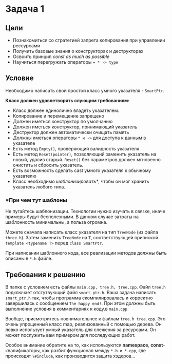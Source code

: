 # Задача 1
## Цели

- Познакомиться со стратегией запрета копирования при управлении рессурсами
- Получить базовые знания о конструкторах и деструкторах
- Освоить принцип *const as much as possible*
- Научиться перегружать операторы `= * -> type`

## Условие

Необходимо написать свой простой класс умного указателя - `SmartPtr`.

**Класс должен удовлетворять слующим требованиям:**

- Класс должен единолично владеть указателем.
- Копирование и перемещение запрещено
- Должен иметься конструктор по умолчанию
- Должен иметься конструктор, принимающий указатель
- Деструктор должен автоматически очищать память
- Должны иметься операторы `* и ->` для доступа к данным в указателе
- Есть метод `Empty()`, проверяющий валидность указателя
- Есть метод `Reset(pointer)`, позволяющий заменить указатель на новый, удалив старый. `Reset()` без параметров должен мгновенно очистить и сбросить указатель.  
- Есть возможность сделать cast умного указателя к обычному указателю
- Класс необходимо *шаблонизировать\**, чтобы он мог хранить указатель любого типа. 

### \*При чем тут шаблоны
Не пугайтесь шаблонизации. Технологии нужно изучать в связке, иначе примеры будут бесполезными. В данном случае затраты на шаблонность минимальны, а польза огромна.

Можете сначала написать класс указателя на тип `TreeNode` (из файла `three.h`). Затем заменить `TreeNode` на `T`, соответствующей припиской `template <typename T>` перед `class SmartPtr`.

При написании шаблонного кода, все реализации методов должны быть описаны в `*.h` файле.

## Требования к решению

В папке с условием есть файлы `main.cpp, tree.h, tree.cpp`. Файл `tree.h` подключает отстутвующий файл `smart_ptr.h`. Ваша задача написать `smart_ptr.h` так, чтобы программа скомпилировалась и корректно завершилась с сообщением `The happy end!`. При этом должны быть выполнение условия в комментариях к коду.в `main.cpp`

Вообще, присмотритесь повнимательнее к файлам `tree.h tree.cpp`. Это очень упрощенный класс map, реализованный с помощью дерева. Он ловко использует умный указатель для слежения за ресурсами. Он может послужить вам примером для последующих работ. 

Особое внимание обратите на то, как используются **namespace**, **const**-квалификаторы, как разбит функционал между `*.h и *.cpp`, где происходят `\#include`, как производится защита хэдеров...

